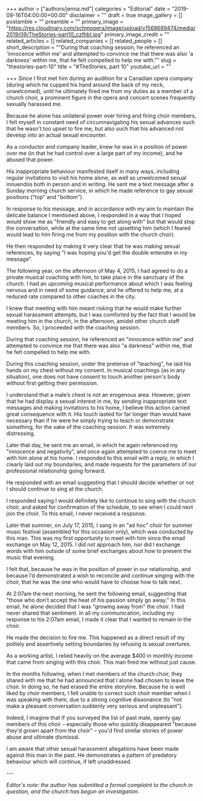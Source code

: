 +++
author = ["authors/jenna.md"]
categories = "Editorial"
date = "2019-09-16T04:00:00+00:00"
disclaimer = ""
draft = true
image_gallery = []
postamble = ""
preamble = ""
primary_image = "https://res.cloudinary.com/schmopera/image/upload/v1568689474/media/2019/09/TheStories-part10_czfhbl.jpg"
primary_image_credit = ""
related_articles = []
related_companies = []
related_people = []
short_description = "\"During that coaching session, he referenced an 'innocence within me' and attempted to convince me that there was also 'a darkness' within me, that he felt compelled to help me with.\""
slug = "thestories-part-10"
title = "#TheStories, part 10"
youtube_url = ""

+++
Since I first met him during an audition for a Canadian opera company (during which he cupped his hand around the back of my neck, unwelcomed), until he ultimately fired me from my duties as a member of a church choir, a prominent figure in the opera and concert scenes frequently sexually harassed me.

Because he alone has unilateral power over hiring and firing choir members, I felt myself in constant need of circumnavigating his sexual advances such that he wasn't too upset to fire me, but also such that his advanced not develop into an actual sexual encounter.

As a conductor and company leader, knew he was in a position of power over me (in that he had control over a large part of my income), and he abused that power.

His inappropriate behaviour manifested itself in many ways, including regular invitations to visit his home alone, as well as unwelcomed sexual innuendos both in person and in writing. He sent me a text message after a Sunday morning church service, in which he made reference to gay sexual positions ("top" and "bottom").

In response to his message, and in accordance with my aim to maintain the delicate balance I mentioned above, I responded in a way that I hoped would show me as "friendly and easy to get along with" but that would stop the conversation, while at the same time not upsetting him (which I feared would lead to him firing me from my position with the church choir).

He then responded by making it very clear that he was making sexual references, by saying "I was hoping you'd get the double entendre in my message".

The following year, on the afternoon of May 4, 2015, I had agreed to do a private musical coaching with him, to take place in the sanctuary of the church. I had an upcoming musical performance about which I was feeling nervous and in need of some guidance, and he offered to help me, at a reduced rate compared to other coaches in the city.

I knew that meeting with him meant risking that he would make further sexual harassment attempts, but I was comforted by the fact that I would be meeting him in the church, in the afternoon, amidst other church staff members. So, I proceeded with the coaching session.

During that coaching session, he referenced an "innocence within me" and attempted to convince me that there was also "a darkness" within me, that he felt compelled to help me with.

During this coaching session, under the pretense of "teaching", he laid his hands on my chest without my consent. In musical coachings (as in any situation), one does not have consent to touch another person's body without first getting their permission.

I understand that a male’s chest is not an erogenous area. However, given that he had display a sexual interest in me, by sending inappropriate text messages and making invitations to his home, I believe this action carried great consequence with it. His touch lasted for far longer than would have necessary than if he were he simply trying to teach or demonstrate something, for the sake of the coaching session. It was extremely distressing.

Later that day, he sent me an email, in which he again referenced my "innocence and negativity", and once again attempted to coerce me to meet with him alone at his home. I responded to this email with a reply, in which I clearly laid out my boundaries, and made requests for the parameters of our professional relationship going forward.

He responded with an email suggesting that I should decide whether or not I should continue to sing at the church.

I responded saying I would definitely like to continue to sing with the church choir, and asked for confirmation of the schedule, to see when I could next join the choir. To this email, I never received a response.

Later that summer, on July 17, 2015, I sang in an "ad hoc" choir for summer music festival (assembled for this occasion only), which was conducted by this man. This was my first opportunity to meet with him since the email exchange on May 12, 2015. I did not approach him, nor did I exchange words with him outside of some brief exchanges about how to present the music that evening. 

I felt that, because he was in the position of power in our relationship, and because I’d demonstrated a wish to reconcile and continue singing with the choir, that he was the one who would have to choose how to talk next.

At 2:07am the next morning, he sent the following email, suggesting that "those who don’t accept the heat of his passion simply go away." In this email, he alone decided that I was "growing away from" the choir. I had never shared that sentiment. In all my communication, including my response to his 2:07am email, I made it clear that I wanted to remain in the choir.

He made the decision to fire me. This happened as a direct result of my politely and assertively setting boundaries by refusing is sexual overtures.

As a working artist, I relied heavily on the average $400 in monthly income that came from singing with this choir. This man fired me without just cause.

In the months following, when I met members of the church choir, they shared with me that he had announced that I alone had chosen to leave the choir. In doing so, he had erased the entire storyline. Because he is well liked by choir members, I felt unable to correct such choir member when I was speaking with them, due to a strong cognitive dissonance (to "not make a pleasant conversation suddenly very serious and unpleasant").

Indeed, I imagine that if you surveyed the list of past male, openly gay members of this choir – especially those who quickly disappeared "because they'd grown apart from the choir" – you'd find similar stories of power abuse and ultimate dismissal.

I am aware that other sexual harassment allegations have been made against this man in the past. He demonstrates a pattern of predatory behaviour which will continue, if left unaddressed.

\---

_Editor's note: the author has submitted a formal complaint to the church in question, and the church has begun an investigation._